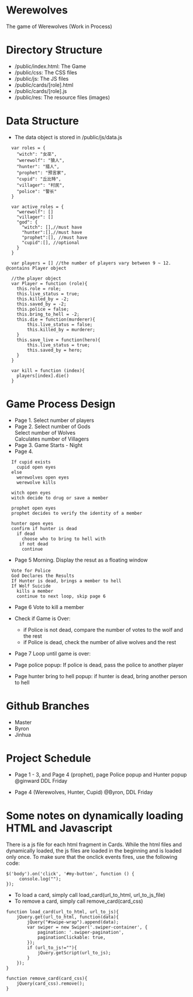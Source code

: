 # Werewolves
The game of Werewolves (Work in Process)

# Directory Structure 

  - /public/index.html: The Game <br>
  - /public/css: The CSS files <br>
  - /public/js: The JS files <br>
  - /public/cards/[role].html <br>
  - /public/cards/[role].js <br>
  - /public/res: The resource files (images)<br>

# Data Structure
- The data object is stored in /public/js/data.js
```
  var roles = {
    "witch": "女巫",
    "werewolf": "狼人", 
    "hunter": "猎人", 
    "prophet": "预言家", 
    "cupid": "丘比特",
    "villager": "村民",
    "police": "警长"
  }

  var active_roles = {
    "werewolf": []
    "villager": []
    "god": {
      "witch": [],//must have
      "hunter":[],//must have
      "prophet":[], //must have
      "cupid":[], //optional 
    }
  }

  var players = [] //the number of players vary between 9 ~ 12. @contains Player object

  //the player object 
  var Player = function (role){
	this.role = role; 
	this.live_status = true;
	this.killed_by = -2; 
	this.saved_by = -2;
	this.police = false; 
	this.bring_to_hell = -2; 
	this.die = function(murderer){
		this.live_status = false; 
		this.killed_by = murderer;
	}
	this.save_live = function(hero){
		this.live_status = true;
		this.saved_by = hero;
	}
  }

  var kill = function (index){
    players[index].die()
  }

```

# Game Process Design 
- Page 1. Select number of players <br>
- Page 2. Select number of Gods <br>
          Select number of Wolves <br>
          Calculates number of Villagers <br>
- Page 3. Game Starts - Night 
- Page 4. 
```
  If cupid exists 
    cupid open eyes 
  else 
    werewolves open eyes
    werewolve kills

  witch open eyes
  witch decide to drug or save a member 
  
  prophet open eyes 
  prophet decides to verify the identity of a member 

  hunter open eyes 
  confirm if hunter is dead 
    if dead
      choose who to bring to hell with
     if not dead 
      continue 
```
- Page 5 Morning. Display the resut as a floating window
```
  Vote for Police 
  God Declares the Results
  If Hunter is dead, brings a member to hell
  If Wolf Suicide 
    kills a member
    continue to next loop, skip page 6
```
- Page 6 Vote to kill a member 

- Check if Game is Over: 
  - if Police is not dead, compare the number of votes to the wolf and the rest 
  - if Police is dead, check the number of alive wolves and the rest 
  
- Page 7 Loop until game is over: 

- Page police popup: If police is dead, pass the police to another player 

- Page hunter bring to hell popup: if hunter is dead, bring another person to hell

# Github Branches 

  - Master
  - Byron
  - Jinhua

# Project Schedule 

- Page 1 - 3, and Page 4 (prophet), page Police popup and Hunter popup @ginward DDL Friday 

- Page 4 (Werewolves, Hunter, Cupid) @Byron, DDL Friday 

# Some notes on dynamically loading HTML and Javascript 
There is a js file for each html fragment in Cards. While the html files and dynamically loaded, the js files are loaded in the beginning and is loaded only once. 
To make sure that the onclick events fires, use the following code: 
```
$('body').on('click', '#my-button', function () {
     console.log("");
});
```
- To load a card, simply call load_card(url_to_html, url_to_js_file)
- To remove a card, simply call remove_card(card_css)
```
function load_card(url_to_html, url_to_js){
	jQuery.get(url_to_html, function(data){
		jQuery("#swipe-wrap").append(data);
		var swiper = new Swiper('.swiper-container', {
		    pagination: '.swiper-pagination',
		    paginationClickable: true,
		});
		if (url_to_js!=""){
			jQuery.getScript(url_to_js);
		}
	});	
}

function remove_card(card_css){
	jQuery(card_css).remove();
}
```
